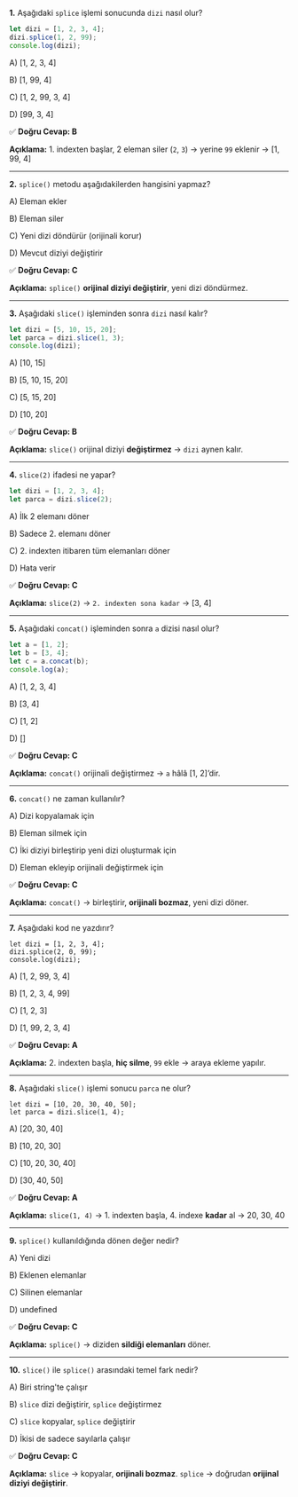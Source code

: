 **1.** Aşağıdaki `splice` işlemi sonucunda `dizi` nasıl olur?

```jsx
let dizi = [1, 2, 3, 4];
dizi.splice(1, 2, 99);
console.log(dizi);
```

A) [1, 2, 3, 4]

B) [1, 99, 4]

C) [1, 2, 99, 3, 4]

D) [99, 3, 4]

✅ **Doğru Cevap: B**

**Açıklama:** 1. indexten başlar, 2 eleman siler (`2`, `3`) → yerine `99` eklenir → [1, 99, 4]

---

**2.** `splice()` metodu aşağıdakilerden hangisini yapmaz?

A) Eleman ekler

B) Eleman siler

C) Yeni dizi döndürür (orijinali korur)

D) Mevcut diziyi değiştirir

✅ **Doğru Cevap: C**

**Açıklama:** `splice()` **orijinal diziyi değiştirir**, yeni dizi döndürmez.

---

**3.** Aşağıdaki `slice()` işleminden sonra `dizi` nasıl kalır?

```jsx
let dizi = [5, 10, 15, 20];
let parca = dizi.slice(1, 3);
console.log(dizi);
```

A) [10, 15]

B) [5, 10, 15, 20]

C) [5, 15, 20]

D) [10, 20]

✅ **Doğru Cevap: B**

**Açıklama:** `slice()` orijinal diziyi **değiştirmez** → `dizi` aynen kalır.

---

**4.** `slice(2)` ifadesi ne yapar?

```jsx
let dizi = [1, 2, 3, 4];
let parca = dizi.slice(2);
```

A) İlk 2 elemanı döner

B) Sadece 2. elemanı döner

C) 2. indexten itibaren tüm elemanları döner

D) Hata verir

✅ **Doğru Cevap: C**

**Açıklama:** `slice(2)` → `2. indexten sona kadar` → [3, 4]

---

**5.** Aşağıdaki `concat()` işleminden sonra `a` dizisi nasıl olur?

```jsx
let a = [1, 2];
let b = [3, 4];
let c = a.concat(b);
console.log(a);
```

A) [1, 2, 3, 4]

B) [3, 4]

C) [1, 2]

D) []

✅ **Doğru Cevap: C**

**Açıklama:** `concat()` orijinali değiştirmez → `a` hâlâ [1, 2]’dir.

---

**6.** `concat()` ne zaman kullanılır?

A) Dizi kopyalamak için

B) Eleman silmek için

C) İki diziyi birleştirip yeni dizi oluşturmak için

D) Eleman ekleyip orijinali değiştirmek için

✅ **Doğru Cevap: C**

**Açıklama:** `concat()` → birleştirir, **orijinali bozmaz**, yeni dizi döner.

---

**7.** Aşağıdaki kod ne yazdırır?

```
let dizi = [1, 2, 3, 4];
dizi.splice(2, 0, 99);
console.log(dizi);
```

A) [1, 2, 99, 3, 4]

B) [1, 2, 3, 4, 99]

C) [1, 2, 3]

D) [1, 99, 2, 3, 4]

✅ **Doğru Cevap: A**

**Açıklama:** 2. indexten başla, **hiç silme**, `99` ekle → araya ekleme yapılır.

---

**8.** Aşağıdaki `slice()` işlemi sonucu `parca` ne olur?

```
let dizi = [10, 20, 30, 40, 50];
let parca = dizi.slice(1, 4);
```

A) [20, 30, 40]

B) [10, 20, 30]

C) [10, 20, 30, 40]

D) [30, 40, 50]

✅ **Doğru Cevap: A**

**Açıklama:** `slice(1, 4)` → 1. indexten başla, 4. indexe **kadar** al → 20, 30, 40

---

**9.** `splice()` kullanıldığında dönen değer nedir?

A) Yeni dizi

B) Eklenen elemanlar

C) Silinen elemanlar

D) undefined

✅ **Doğru Cevap: C**

**Açıklama:** `splice()` → diziden **sildiği elemanları** döner.

---

**10.** `slice()` ile `splice()` arasındaki temel fark nedir?

A) Biri string'te çalışır

B) `slice` dizi değiştirir, `splice` değiştirmez

C) `slice` kopyalar, `splice` değiştirir

D) İkisi de sadece sayılarla çalışır

✅ **Doğru Cevap: C**

**Açıklama:** `slice` → kopyalar, **orijinali bozmaz**. `splice` → doğrudan **orijinal diziyi değiştirir**.